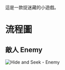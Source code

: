 這是一款捉迷藏的小遊戲。
# 流程圖
## 敵人 Enemy
![Hide and Seek - Enemy](https://github.com/Adol2freeman/unity-hide-and-seek/assets/103558923/d5abc7a8-8c0e-4004-ad1f-0896e78c51e6)
